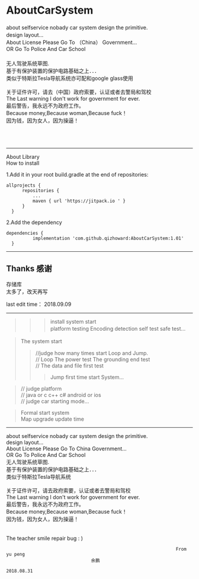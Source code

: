 # AboutCarSystem
about selfservice nobady car system design the primitive.           　</br>
design layout...                                                    　</br>
About License Please Go To （China） Government...                     </br>
OR Go To Police And Car School 　　　　　　　　　　　　　　　　　　　　　　 </br>
无人驾驶系统草图.                                                     　</br>
基于有保护装置的保护电路基础之上．．．                                   　</br>
类似于特斯拉Tesla导航系统亦可配和google glass使用                  　     </br>   
关于证件许可，请去（中国）政府索要，认证或者去警局和驾校                     </br>
The Last warning I don't work for government for ever.               </br>
最后警告，我永远不为政府工作。                                            </br>
Because money,Because woman,Because fuck！                      	     </br>
因为钱，因为女人，因为操逼！ 						    </br>
								      </br>
								      </br>
								      </br>
_____________________________________________________________________

About Library						            </br>
 How to install                                                     </br>
 
1.Add it in your root build.gradle at the end of repositories:      </br>
    
    allprojects {
		  repositories {
			  ...
			  maven { url 'https://jitpack.io ' }
		  }
	  }

2.Add the dependency                                               </br>

    dependencies {
	          implementation 'com.github.qizhoward:AboutCarSystem:1.01'
	  }



_____________________________________________________________________________________

## Thanks 感谢     


存储库    </br>
太多了，改天再写



last edit time：
2018.09.09

____________________________________________________________________

>>>>
>>>install system start                                             </br>
>> platform testing  Encoding detection  self test  safe test...  　</br>
> 

> The system start                                                 　</br>
>>//judge how many times start Loop and Jump.                       </br>
>>// Loop The power test   The grounding end test                   </br>
>>// The data and file first test                                   </br>
>>> Jump first time start System...                                 </br>

>// judge platform                                                 </br>
>// java or c c++ c#    android or ios                             </br>
>// judge car starting mode...                                     </br>

>Formal start system                                               </br>
>Map upgrade update time                                           </br>

_____________________________________________________________________

about selfservice nobady car system design the primitive.           </br>
design layout...                                                    </br>
About License Please Go To China Government...                      </br>
OR Go To Police And Car School                                      </br>
无人驾驶系统草图.                                                     </br>
基于有保护装置的保护电路基础之上．．．                                   </br>
类似于特斯拉Tesla导航系统                                              </br>   
关于证件许可，请去政府索要，认证或者去警局和驾校                           </br>
The Last warning I don't work for government for ever.              </br>
最后警告，我永远不为政府工作。                                           </br>
Because money,Because woman,Because fuck！                      	    </br>
因为钱，因为女人，因为操逼！ 						   </br>
							   	     </br>
							             </br>
The teacher smile repair bug : )                                      </br>      

                                                                    From yu peng
								  	余鹏
                                                                     2018.08.31
